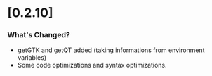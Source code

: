 # [0.2.10] 

### What's Changed?
- getGTK and getQT added (taking informations from environment variables)
- Some code optimizations and syntax optimizations.
